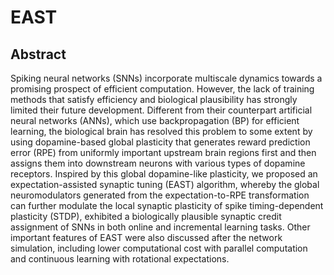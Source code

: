 # EAST

## Abstract

Spiking neural networks (SNNs) incorporate multiscale dynamics towards a promising prospect of efficient computation. However, the lack of training methods that satisfy efficiency and biological plausibility has strongly limited their future development. Different from their counterpart artificial neural networks (ANNs), which use backpropagation (BP) for efficient learning, the biological brain has resolved this problem to some extent by using dopamine-based global plasticity that generates reward prediction error (RPE) from uniformly important upstream brain regions first and then assigns them into downstream neurons with various types of dopamine receptors. Inspired by this global dopamine-like plasticity, we proposed an expectation-assisted synaptic tuning (EAST) algorithm, whereby the global neuromodulators generated from the expectation-to-RPE transformation can further modulate the local synaptic plasticity of spike timing-dependent plasticity (STDP), exhibited a biologically plausible synaptic credit assignment of SNNs in both online and incremental learning tasks. Other important features of EAST were also discussed after the network simulation, including lower computational cost with parallel computation and continuous learning with rotational expectations.
